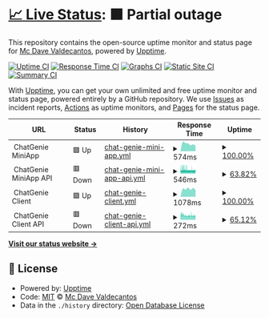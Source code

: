 # [📈 Live Status](https://mcdave029.github.io/uptime-monitoring): <!--live status--> **🟧 Partial outage**

This repository contains the open-source uptime monitor and status page for [Mc Dave Valdecantos](https://www.linkedin.com/in/mc-dave-valdecantos-10325596), powered by [Upptime](https://github.com/upptime/upptime).

[![Uptime CI](https://github.com/mcdave029/uptime-monitoring/workflows/Uptime%20CI/badge.svg)](https://github.com/mcdave029/uptime-monitoring/actions?query=workflow%3A%22Uptime+CI%22)
[![Response Time CI](https://github.com/mcdave029/uptime-monitoring/workflows/Response%20Time%20CI/badge.svg)](https://github.com/mcdave029/uptime-monitoring/actions?query=workflow%3A%22Response+Time+CI%22)
[![Graphs CI](https://github.com/mcdave029/uptime-monitoring/workflows/Graphs%20CI/badge.svg)](https://github.com/mcdave029/uptime-monitoring/actions?query=workflow%3A%22Graphs+CI%22)
[![Static Site CI](https://github.com/mcdave029/uptime-monitoring/workflows/Static%20Site%20CI/badge.svg)](https://github.com/mcdave029/uptime-monitoring/actions?query=workflow%3A%22Static+Site+CI%22)
[![Summary CI](https://github.com/mcdave029/uptime-monitoring/workflows/Summary%20CI/badge.svg)](https://github.com/mcdave029/uptime-monitoring/actions?query=workflow%3A%22Summary+CI%22)

With [Upptime](https://upptime.js.org), you can get your own unlimited and free uptime monitor and status page, powered entirely by a GitHub repository. We use [Issues](https://github.com/mcdave029/uptime-monitoring/issues) as incident reports, [Actions](https://github.com/mcdave029/uptime-monitoring/actions) as uptime monitors, and [Pages](https://mcdave029.github.io/uptime-monitoring) for the status page.

<!--start: status pages-->
<!-- This summary is generated by Upptime (https://github.com/upptime/upptime) -->
<!-- Do not edit this manually, your changes will be overwritten -->
<!-- prettier-ignore -->
| URL | Status | History | Response Time | Uptime |
| --- | ------ | ------- | ------------- | ------ |
| <img alt="" src="https://icons.duckduckgo.com/ip3/null.ico" height="13"> ChatGenie MiniApp | 🟩 Up | [chat-genie-mini-app.yml](https://github.com/mcdave029/uptime-monitoring/commits/HEAD/history/chat-genie-mini-app.yml) | <details><summary><img alt="Response time graph" src="./graphs/chat-genie-mini-app/response-time-week.png" height="20"> 574ms</summary><br><a href="https://mcdave029.github.io/uptime-monitoring/history/chat-genie-mini-app"><img alt="Response time 634" src="https://img.shields.io/endpoint?url=https%3A%2F%2Fraw.githubusercontent.com%2Fmcdave029%2Fuptime-monitoring%2FHEAD%2Fapi%2Fchat-genie-mini-app%2Fresponse-time.json"></a><br><a href="https://mcdave029.github.io/uptime-monitoring/history/chat-genie-mini-app"><img alt="24-hour response time 411" src="https://img.shields.io/endpoint?url=https%3A%2F%2Fraw.githubusercontent.com%2Fmcdave029%2Fuptime-monitoring%2FHEAD%2Fapi%2Fchat-genie-mini-app%2Fresponse-time-day.json"></a><br><a href="https://mcdave029.github.io/uptime-monitoring/history/chat-genie-mini-app"><img alt="7-day response time 574" src="https://img.shields.io/endpoint?url=https%3A%2F%2Fraw.githubusercontent.com%2Fmcdave029%2Fuptime-monitoring%2FHEAD%2Fapi%2Fchat-genie-mini-app%2Fresponse-time-week.json"></a><br><a href="https://mcdave029.github.io/uptime-monitoring/history/chat-genie-mini-app"><img alt="30-day response time 674" src="https://img.shields.io/endpoint?url=https%3A%2F%2Fraw.githubusercontent.com%2Fmcdave029%2Fuptime-monitoring%2FHEAD%2Fapi%2Fchat-genie-mini-app%2Fresponse-time-month.json"></a><br><a href="https://mcdave029.github.io/uptime-monitoring/history/chat-genie-mini-app"><img alt="1-year response time 634" src="https://img.shields.io/endpoint?url=https%3A%2F%2Fraw.githubusercontent.com%2Fmcdave029%2Fuptime-monitoring%2FHEAD%2Fapi%2Fchat-genie-mini-app%2Fresponse-time-year.json"></a></details> | <details><summary><a href="https://mcdave029.github.io/uptime-monitoring/history/chat-genie-mini-app">100.00%</a></summary><a href="https://mcdave029.github.io/uptime-monitoring/history/chat-genie-mini-app"><img alt="All-time uptime 98.94%" src="https://img.shields.io/endpoint?url=https%3A%2F%2Fraw.githubusercontent.com%2Fmcdave029%2Fuptime-monitoring%2FHEAD%2Fapi%2Fchat-genie-mini-app%2Fuptime.json"></a><br><a href="https://mcdave029.github.io/uptime-monitoring/history/chat-genie-mini-app"><img alt="24-hour uptime 100.00%" src="https://img.shields.io/endpoint?url=https%3A%2F%2Fraw.githubusercontent.com%2Fmcdave029%2Fuptime-monitoring%2FHEAD%2Fapi%2Fchat-genie-mini-app%2Fuptime-day.json"></a><br><a href="https://mcdave029.github.io/uptime-monitoring/history/chat-genie-mini-app"><img alt="7-day uptime 100.00%" src="https://img.shields.io/endpoint?url=https%3A%2F%2Fraw.githubusercontent.com%2Fmcdave029%2Fuptime-monitoring%2FHEAD%2Fapi%2Fchat-genie-mini-app%2Fuptime-week.json"></a><br><a href="https://mcdave029.github.io/uptime-monitoring/history/chat-genie-mini-app"><img alt="30-day uptime 100.00%" src="https://img.shields.io/endpoint?url=https%3A%2F%2Fraw.githubusercontent.com%2Fmcdave029%2Fuptime-monitoring%2FHEAD%2Fapi%2Fchat-genie-mini-app%2Fuptime-month.json"></a><br><a href="https://mcdave029.github.io/uptime-monitoring/history/chat-genie-mini-app"><img alt="1-year uptime 99.69%" src="https://img.shields.io/endpoint?url=https%3A%2F%2Fraw.githubusercontent.com%2Fmcdave029%2Fuptime-monitoring%2FHEAD%2Fapi%2Fchat-genie-mini-app%2Fuptime-year.json"></a></details>
| <img alt="" src="https://icons.duckduckgo.com/ip3/null.ico" height="13"> ChatGenie MiniApp API | 🟥 Down | [chat-genie-mini-app-api.yml](https://github.com/mcdave029/uptime-monitoring/commits/HEAD/history/chat-genie-mini-app-api.yml) | <details><summary><img alt="Response time graph" src="./graphs/chat-genie-mini-app-api/response-time-week.png" height="20"> 546ms</summary><br><a href="https://mcdave029.github.io/uptime-monitoring/history/chat-genie-mini-app-api"><img alt="Response time 495" src="https://img.shields.io/endpoint?url=https%3A%2F%2Fraw.githubusercontent.com%2Fmcdave029%2Fuptime-monitoring%2FHEAD%2Fapi%2Fchat-genie-mini-app-api%2Fresponse-time.json"></a><br><a href="https://mcdave029.github.io/uptime-monitoring/history/chat-genie-mini-app-api"><img alt="24-hour response time 504" src="https://img.shields.io/endpoint?url=https%3A%2F%2Fraw.githubusercontent.com%2Fmcdave029%2Fuptime-monitoring%2FHEAD%2Fapi%2Fchat-genie-mini-app-api%2Fresponse-time-day.json"></a><br><a href="https://mcdave029.github.io/uptime-monitoring/history/chat-genie-mini-app-api"><img alt="7-day response time 546" src="https://img.shields.io/endpoint?url=https%3A%2F%2Fraw.githubusercontent.com%2Fmcdave029%2Fuptime-monitoring%2FHEAD%2Fapi%2Fchat-genie-mini-app-api%2Fresponse-time-week.json"></a><br><a href="https://mcdave029.github.io/uptime-monitoring/history/chat-genie-mini-app-api"><img alt="30-day response time 527" src="https://img.shields.io/endpoint?url=https%3A%2F%2Fraw.githubusercontent.com%2Fmcdave029%2Fuptime-monitoring%2FHEAD%2Fapi%2Fchat-genie-mini-app-api%2Fresponse-time-month.json"></a><br><a href="https://mcdave029.github.io/uptime-monitoring/history/chat-genie-mini-app-api"><img alt="1-year response time 507" src="https://img.shields.io/endpoint?url=https%3A%2F%2Fraw.githubusercontent.com%2Fmcdave029%2Fuptime-monitoring%2FHEAD%2Fapi%2Fchat-genie-mini-app-api%2Fresponse-time-year.json"></a></details> | <details><summary><a href="https://mcdave029.github.io/uptime-monitoring/history/chat-genie-mini-app-api">63.82%</a></summary><a href="https://mcdave029.github.io/uptime-monitoring/history/chat-genie-mini-app-api"><img alt="All-time uptime 99.65%" src="https://img.shields.io/endpoint?url=https%3A%2F%2Fraw.githubusercontent.com%2Fmcdave029%2Fuptime-monitoring%2FHEAD%2Fapi%2Fchat-genie-mini-app-api%2Fuptime.json"></a><br><a href="https://mcdave029.github.io/uptime-monitoring/history/chat-genie-mini-app-api"><img alt="24-hour uptime 64.41%" src="https://img.shields.io/endpoint?url=https%3A%2F%2Fraw.githubusercontent.com%2Fmcdave029%2Fuptime-monitoring%2FHEAD%2Fapi%2Fchat-genie-mini-app-api%2Fuptime-day.json"></a><br><a href="https://mcdave029.github.io/uptime-monitoring/history/chat-genie-mini-app-api"><img alt="7-day uptime 63.82%" src="https://img.shields.io/endpoint?url=https%3A%2F%2Fraw.githubusercontent.com%2Fmcdave029%2Fuptime-monitoring%2FHEAD%2Fapi%2Fchat-genie-mini-app-api%2Fuptime-week.json"></a><br><a href="https://mcdave029.github.io/uptime-monitoring/history/chat-genie-mini-app-api"><img alt="30-day uptime 91.68%" src="https://img.shields.io/endpoint?url=https%3A%2F%2Fraw.githubusercontent.com%2Fmcdave029%2Fuptime-monitoring%2FHEAD%2Fapi%2Fchat-genie-mini-app-api%2Fuptime-month.json"></a><br><a href="https://mcdave029.github.io/uptime-monitoring/history/chat-genie-mini-app-api"><img alt="1-year uptime 99.31%" src="https://img.shields.io/endpoint?url=https%3A%2F%2Fraw.githubusercontent.com%2Fmcdave029%2Fuptime-monitoring%2FHEAD%2Fapi%2Fchat-genie-mini-app-api%2Fuptime-year.json"></a></details>
| <img alt="" src="https://icons.duckduckgo.com/ip3/null.ico" height="13"> ChatGenie Client | 🟩 Up | [chat-genie-client.yml](https://github.com/mcdave029/uptime-monitoring/commits/HEAD/history/chat-genie-client.yml) | <details><summary><img alt="Response time graph" src="./graphs/chat-genie-client/response-time-week.png" height="20"> 1078ms</summary><br><a href="https://mcdave029.github.io/uptime-monitoring/history/chat-genie-client"><img alt="Response time 1127" src="https://img.shields.io/endpoint?url=https%3A%2F%2Fraw.githubusercontent.com%2Fmcdave029%2Fuptime-monitoring%2FHEAD%2Fapi%2Fchat-genie-client%2Fresponse-time.json"></a><br><a href="https://mcdave029.github.io/uptime-monitoring/history/chat-genie-client"><img alt="24-hour response time 929" src="https://img.shields.io/endpoint?url=https%3A%2F%2Fraw.githubusercontent.com%2Fmcdave029%2Fuptime-monitoring%2FHEAD%2Fapi%2Fchat-genie-client%2Fresponse-time-day.json"></a><br><a href="https://mcdave029.github.io/uptime-monitoring/history/chat-genie-client"><img alt="7-day response time 1078" src="https://img.shields.io/endpoint?url=https%3A%2F%2Fraw.githubusercontent.com%2Fmcdave029%2Fuptime-monitoring%2FHEAD%2Fapi%2Fchat-genie-client%2Fresponse-time-week.json"></a><br><a href="https://mcdave029.github.io/uptime-monitoring/history/chat-genie-client"><img alt="30-day response time 1133" src="https://img.shields.io/endpoint?url=https%3A%2F%2Fraw.githubusercontent.com%2Fmcdave029%2Fuptime-monitoring%2FHEAD%2Fapi%2Fchat-genie-client%2Fresponse-time-month.json"></a><br><a href="https://mcdave029.github.io/uptime-monitoring/history/chat-genie-client"><img alt="1-year response time 1111" src="https://img.shields.io/endpoint?url=https%3A%2F%2Fraw.githubusercontent.com%2Fmcdave029%2Fuptime-monitoring%2FHEAD%2Fapi%2Fchat-genie-client%2Fresponse-time-year.json"></a></details> | <details><summary><a href="https://mcdave029.github.io/uptime-monitoring/history/chat-genie-client">100.00%</a></summary><a href="https://mcdave029.github.io/uptime-monitoring/history/chat-genie-client"><img alt="All-time uptime 99.89%" src="https://img.shields.io/endpoint?url=https%3A%2F%2Fraw.githubusercontent.com%2Fmcdave029%2Fuptime-monitoring%2FHEAD%2Fapi%2Fchat-genie-client%2Fuptime.json"></a><br><a href="https://mcdave029.github.io/uptime-monitoring/history/chat-genie-client"><img alt="24-hour uptime 100.00%" src="https://img.shields.io/endpoint?url=https%3A%2F%2Fraw.githubusercontent.com%2Fmcdave029%2Fuptime-monitoring%2FHEAD%2Fapi%2Fchat-genie-client%2Fuptime-day.json"></a><br><a href="https://mcdave029.github.io/uptime-monitoring/history/chat-genie-client"><img alt="7-day uptime 100.00%" src="https://img.shields.io/endpoint?url=https%3A%2F%2Fraw.githubusercontent.com%2Fmcdave029%2Fuptime-monitoring%2FHEAD%2Fapi%2Fchat-genie-client%2Fuptime-week.json"></a><br><a href="https://mcdave029.github.io/uptime-monitoring/history/chat-genie-client"><img alt="30-day uptime 100.00%" src="https://img.shields.io/endpoint?url=https%3A%2F%2Fraw.githubusercontent.com%2Fmcdave029%2Fuptime-monitoring%2FHEAD%2Fapi%2Fchat-genie-client%2Fuptime-month.json"></a><br><a href="https://mcdave029.github.io/uptime-monitoring/history/chat-genie-client"><img alt="1-year uptime 99.80%" src="https://img.shields.io/endpoint?url=https%3A%2F%2Fraw.githubusercontent.com%2Fmcdave029%2Fuptime-monitoring%2FHEAD%2Fapi%2Fchat-genie-client%2Fuptime-year.json"></a></details>
| <img alt="" src="https://icons.duckduckgo.com/ip3/null.ico" height="13"> ChatGenie Client API | 🟥 Down | [chat-genie-client-api.yml](https://github.com/mcdave029/uptime-monitoring/commits/HEAD/history/chat-genie-client-api.yml) | <details><summary><img alt="Response time graph" src="./graphs/chat-genie-client-api/response-time-week.png" height="20"> 272ms</summary><br><a href="https://mcdave029.github.io/uptime-monitoring/history/chat-genie-client-api"><img alt="Response time 296" src="https://img.shields.io/endpoint?url=https%3A%2F%2Fraw.githubusercontent.com%2Fmcdave029%2Fuptime-monitoring%2FHEAD%2Fapi%2Fchat-genie-client-api%2Fresponse-time.json"></a><br><a href="https://mcdave029.github.io/uptime-monitoring/history/chat-genie-client-api"><img alt="24-hour response time 267" src="https://img.shields.io/endpoint?url=https%3A%2F%2Fraw.githubusercontent.com%2Fmcdave029%2Fuptime-monitoring%2FHEAD%2Fapi%2Fchat-genie-client-api%2Fresponse-time-day.json"></a><br><a href="https://mcdave029.github.io/uptime-monitoring/history/chat-genie-client-api"><img alt="7-day response time 272" src="https://img.shields.io/endpoint?url=https%3A%2F%2Fraw.githubusercontent.com%2Fmcdave029%2Fuptime-monitoring%2FHEAD%2Fapi%2Fchat-genie-client-api%2Fresponse-time-week.json"></a><br><a href="https://mcdave029.github.io/uptime-monitoring/history/chat-genie-client-api"><img alt="30-day response time 267" src="https://img.shields.io/endpoint?url=https%3A%2F%2Fraw.githubusercontent.com%2Fmcdave029%2Fuptime-monitoring%2FHEAD%2Fapi%2Fchat-genie-client-api%2Fresponse-time-month.json"></a><br><a href="https://mcdave029.github.io/uptime-monitoring/history/chat-genie-client-api"><img alt="1-year response time 296" src="https://img.shields.io/endpoint?url=https%3A%2F%2Fraw.githubusercontent.com%2Fmcdave029%2Fuptime-monitoring%2FHEAD%2Fapi%2Fchat-genie-client-api%2Fresponse-time-year.json"></a></details> | <details><summary><a href="https://mcdave029.github.io/uptime-monitoring/history/chat-genie-client-api">65.12%</a></summary><a href="https://mcdave029.github.io/uptime-monitoring/history/chat-genie-client-api"><img alt="All-time uptime 99.66%" src="https://img.shields.io/endpoint?url=https%3A%2F%2Fraw.githubusercontent.com%2Fmcdave029%2Fuptime-monitoring%2FHEAD%2Fapi%2Fchat-genie-client-api%2Fuptime.json"></a><br><a href="https://mcdave029.github.io/uptime-monitoring/history/chat-genie-client-api"><img alt="24-hour uptime 52.72%" src="https://img.shields.io/endpoint?url=https%3A%2F%2Fraw.githubusercontent.com%2Fmcdave029%2Fuptime-monitoring%2FHEAD%2Fapi%2Fchat-genie-client-api%2Fuptime-day.json"></a><br><a href="https://mcdave029.github.io/uptime-monitoring/history/chat-genie-client-api"><img alt="7-day uptime 65.12%" src="https://img.shields.io/endpoint?url=https%3A%2F%2Fraw.githubusercontent.com%2Fmcdave029%2Fuptime-monitoring%2FHEAD%2Fapi%2Fchat-genie-client-api%2Fuptime-week.json"></a><br><a href="https://mcdave029.github.io/uptime-monitoring/history/chat-genie-client-api"><img alt="30-day uptime 91.97%" src="https://img.shields.io/endpoint?url=https%3A%2F%2Fraw.githubusercontent.com%2Fmcdave029%2Fuptime-monitoring%2FHEAD%2Fapi%2Fchat-genie-client-api%2Fuptime-month.json"></a><br><a href="https://mcdave029.github.io/uptime-monitoring/history/chat-genie-client-api"><img alt="1-year uptime 99.33%" src="https://img.shields.io/endpoint?url=https%3A%2F%2Fraw.githubusercontent.com%2Fmcdave029%2Fuptime-monitoring%2FHEAD%2Fapi%2Fchat-genie-client-api%2Fuptime-year.json"></a></details>

<!--end: status pages-->

[**Visit our status website →**](https://mcdave029.github.io/uptime-monitoring)

## 📄 License

- Powered by: [Upptime](https://github.com/upptime/upptime)
- Code: [MIT](./LICENSE) © [Mc Dave Valdecantos](https://www.linkedin.com/in/mc-dave-valdecantos-10325596)
- Data in the `./history` directory: [Open Database License](https://opendatacommons.org/licenses/odbl/1-0/)
